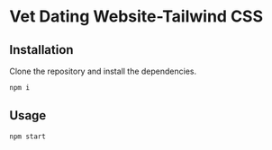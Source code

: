 # Vet Dating Website-Tailwind CSS

## Installation

Clone the repository and install the dependencies.

```bash
npm i
```

## Usage

```python
npm start
```
